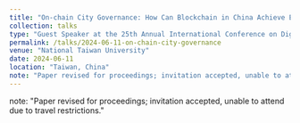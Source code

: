 ```yaml
---
title: "On-chain City Governance: How Can Blockchain in China Achieve Empowerment?"
collection: talks
type: "Guest Speaker at the 25th Annual International Conference on Digital Government Research - dg.o 2024"
permalink: /talks/2024-06-11-on-chain-city-governance
venue: "National Taiwan University"
date: 2024-06-11
location: "Taiwan, China"
note: "Paper revised for proceedings; invitation accepted, unable to attend due to travel restrictions."
---
```

note: "Paper revised for proceedings; invitation accepted, unable to attend due to travel restrictions."

